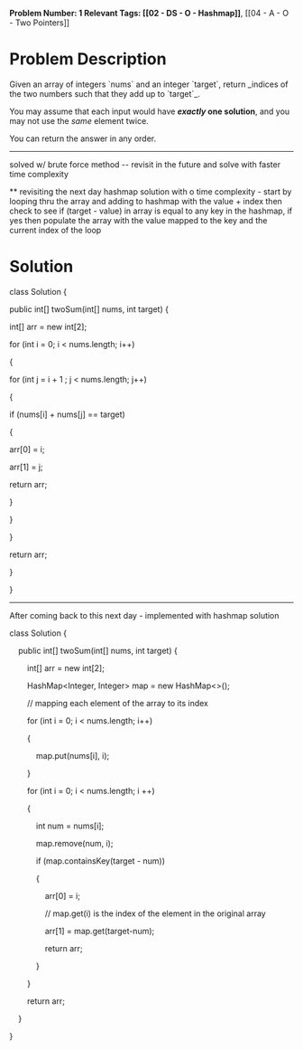 
**Problem Number: 1
Relevant Tags: [[02 - DS - O - Hashmap]]**, [[04 - A - O - Two Pointers]]
<h1> Problem Description </h1>
Given an array of integers `nums` and an integer `target`, return _indices of the two numbers such that they add up to `target`_.

You may assume that each input would have **_exactly_ one solution**, and you may not use the _same_ element twice.

You can return the answer in any order.

-----

solved w/ brute force method -- revisit in the future and solve with faster time complexity

** revisiting the next day
hashmap solution with o time complexity - 
start by looping thru the array and adding to hashmap with the value + index
then check to see if (target - value) in array is equal to any key in the hashmap, if yes then populate the array with the value mapped to the key and the current index of the loop

<h1> Solution </h1>
class Solution {

public int[] twoSum(int[] nums, int target) {

int[] arr = new int[2];

for (int i = 0; i < nums.length; i++)

{

for (int j = i + 1 ; j < nums.length; j++)

{

if (nums[i] + nums[j] == target)

{

arr[0] = i;

arr[1] = j;

return arr;

}

}

}

return arr;

}

}

-----
After coming back to this next day - implemented with hashmap solution

class Solution {

    public int[] twoSum(int[] nums, int target) {

        int[] arr = new int[2];

        HashMap<Integer, Integer> map = new HashMap<>();

  

        // mapping each element of the array to its index

        for (int i = 0; i < nums.length; i++)

        {

            map.put(nums[i], i);

        }

  

        for (int i = 0; i < nums.length; i ++)

        {

            int num = nums[i];

            map.remove(num, i);

            if (map.containsKey(target - num))

            {

                arr[0] = i;

                // map.get(i) is the index of the element in the original array

                arr[1] = map.get(target-num);

                return arr;

            }

        }

        return arr;

    }

}